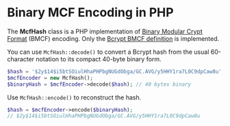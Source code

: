 Binary MCF Encoding in PHP
==========================

The **McfHash** class is a PHP implementation of [Binary Modular Crypt Format][bmcf] (BMCF) encoding. Only the [Bcrypt BMCF definition][bcryptbmcf] is implemented.

[bmcf]:         https://github.com/ademarre/binary-mcf "Binary Modular Crypt Format"
[bcryptbmcf]:   https://github.com/ademarre/binary-mcf#bcrypt-bmcf "Bcrypt BMCF Definition"

You can use <code>McfHash::decode()</code> to convert a Bcrypt hash from the usual 60-character notation to its compact 40-byte binary form.

```php
$hash = '$2y$14$i5btSOiulHhaPHPbgNUGdObga/GC.AVG/y5HHY1ra7L0C9dpCaw8u'; // 60 bytes ACSII
$mcfEncoder = new McfHash();
$binaryHash = $mcfEncoder->decode($hash); // 40 bytes binary
```

Use <code>McfHash::encode()</code> to reconstruct the hash.

```php
$hash = $mcfEncoder->encode($binaryHash);
// $2y$14$i5btSOiulHhaPHPbgNUGdObga/GC.AVG/y5HHY1ra7L0C9dpCaw8u
```
